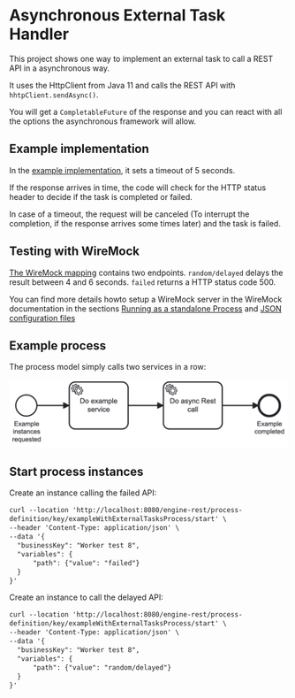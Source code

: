 # Asynchronous External Task Handler

This project shows one way to implement an external task to call a REST API in a asynchronous way.

It uses the HttpClient from Java 11 and calls the REST API with `hhtpClient.sendAsync()`.

You will get a `CompletableFuture` of the response and  you can react with all the options the asynchronous framework will allow.

## Example implementation

In the [example implementation](/src/main/java/com/camunda/consulting/AsyncRestCallHandler.java), it sets a timeout of 5 seconds.

If the response arrives in time, the code will check for the HTTP status header to decide if the task is completed or failed.

In case of a timeout, the request will be canceled (To interrupt the completion, if the response arrives some times later) and the task is failed.

## Testing with WireMock

[The WireMock mapping](wireMock_mapping/random_delay.json) contains two endpoints. `random/delayed` delays the result between 4 and 6 seconds. `failed` returns a HTTP status code 500.

You can find more details howto setup a WireMock server in the WireMock documentation in the sections [Running as a standalone Process](https://https://wiremock.org/docs/standalone/java-jar/) and [JSON configuration files](https://wiremock.org/docs/standalone/java-jar/#json-file-configuration)

## Example process

The process model simply calls two services in a row:

![example process model](docs/example-process.png)

## Start process instances

Create an instance calling the failed API:

```
curl --location 'http://localhost:8080/engine-rest/process-definition/key/exampleWithExternalTasksProcess/start' \
--header 'Content-Type: application/json' \
--data '{
  "businessKey": "Worker test 8",
  "variables": {
      "path": {"value": "failed"}
  }
}'
```

Create an instance to call the delayed API:

```
curl --location 'http://localhost:8080/engine-rest/process-definition/key/exampleWithExternalTasksProcess/start' \
--header 'Content-Type: application/json' \
--data '{
  "businessKey": "Worker test 8",
  "variables": {
      "path": {"value": "random/delayed"}
  }
}'
```